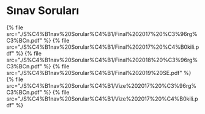 # Sınav Soruları

<!--Index-->

{% file src="./S%C4%B1nav%20Sorular%C4%B1/Final%202017%20%C3%96rg%C3%BCn.pdf" %}
{% file src="./S%C4%B1nav%20Sorular%C4%B1/Final%202017%20%C4%B0kili.pdf" %}
{% file src="./S%C4%B1nav%20Sorular%C4%B1/Final%202018%20%C3%96rg%C3%BCn.pdf" %}
{% file src="./S%C4%B1nav%20Sorular%C4%B1/Final%202019%20SE.pdf" %}
{% file src="./S%C4%B1nav%20Sorular%C4%B1/Vize%202017%20%C3%96rg%C3%BCn.pdf" %}
{% file src="./S%C4%B1nav%20Sorular%C4%B1/Vize%202017%20%C4%B0kili.pdf" %}

<!--Index-->
